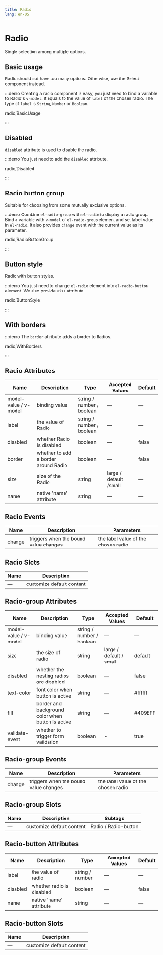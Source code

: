 ```yaml
---
title: Radio
lang: en-US
---
```


# Radio

Single selection among multiple options.

## Basic usage

Radio should not have too many options. Otherwise, use the Select component instead.

:::demo Creating a radio component is easy, you just need to bind a variable to Radio's `v-model`. It equals to the value of `label` of the chosen radio. The type of `label` is `String`, `Number` or `Boolean`.

radio/BasicUsage

:::

## Disabled

`disabled` attribute is used to disable the radio.

:::demo You just need to add the `disabled` attribute.

radio/Disabled

:::

## Radio button group

Suitable for choosing from some mutually exclusive options.

:::demo Combine `el-radio-group` with `el-radio` to display a radio group. Bind a variable with `v-model` of `el-radio-group` element and set label value in `el-radio`. It also provides `change` event with the current value as its parameter.

radio/RadioButtonGroup

:::

## Button style

Radio with button styles.

:::demo You just need to change `el-radio` element into `el-radio-button` element. We also provide `size` attribute.

radio/ButtonStyle

:::

## With borders

:::demo The `border` attribute adds a border to Radios.

radio/WithBorders

:::

## Radio Attributes

| Name                  | Description                          | Type                      | Accepted Values        | Default |
| --------------------- | ------------------------------------ | ------------------------- | ---------------------- | ------- |
| model-value / v-model | binding value                        | string / number / boolean | —                      | —       |
| label                 | the value of Radio                   | string / number / boolean | —                      | —       |
| disabled              | whether Radio is disabled            | boolean                   | —                      | false   |
| border                | whether to add a border around Radio | boolean                   | —                      | false   |
| size                  | size of the Radio                    | string                    | large / default /small | —       |
| name                  | native 'name' attribute              | string                    | —                      | —       |

## Radio Events

| Name   | Description                           | Parameters                          |
| ------ | ------------------------------------- | ----------------------------------- |
| change | triggers when the bound value changes | the label value of the chosen radio |

## Radio Slots

| Name | Description               |
| ---- | ------------------------- |
| —    | customize default content |

## Radio-group Attributes

| Name                  | Description                                       | Type                      | Accepted Values         | Default |
| --------------------- | ------------------------------------------------- | ------------------------- | ----------------------- | ------- |
| model-value / v-model | binding value                                     | string / number / boolean | —                       | —       |
| size                  | the size of radio                                 | string                    | large / default / small | default |
| disabled              | whether the nesting radios are disabled           | boolean                   | —                       | false   |
| text-color            | font color when button is active                  | string                    | —                       | #ffffff |
| fill                  | border and background color when button is active | string                    | —                       | #409EFF |
| validate-event        | whether to trigger form validation                | boolean                   | -                       | true    |

## Radio-group Events

| Name   | Description                           | Parameters                          |
| ------ | ------------------------------------- | ----------------------------------- |
| change | triggers when the bound value changes | the label value of the chosen radio |

## Radio-group Slots

| Name | Description               | Subtags              |
| ---- | ------------------------- | -------------------- |
| —    | customize default content | Radio / Radio-button |

## Radio-button Attributes

| Name     | Description               | Type            | Accepted Values | Default |
| -------- | ------------------------- | --------------- | --------------- | ------- |
| label    | the value of radio        | string / number | —               | —       |
| disabled | whether radio is disabled | boolean         | —               | false   |
| name     | native 'name' attribute   | string          | —               | —       |

## Radio-button Slots

| Name | Description               |
| ---- | ------------------------- |
| —    | customize default content |
